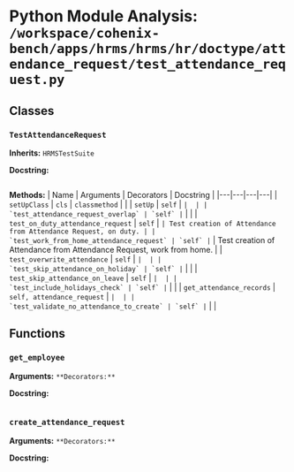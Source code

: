 # Python Module Analysis: `/workspace/cohenix-bench/apps/hrms/hrms/hr/doctype/attendance_request/test_attendance_request.py`

## Classes

### `TestAttendanceRequest`
**Inherits:** `HRMSTestSuite`


**Docstring:**
```

```

**Methods:**
| Name | Arguments | Decorators | Docstring |
|---|---|---|---|
| `setUpClass` | `cls` | `classmethod` |  |
| `setUp` | `self` | `` |  |
| `test_attendance_request_overlap` | `self` | `` |  |
| `test_on_duty_attendance_request` | `self` | `` | Test creation of Attendance from Attendance Request, on duty. |
| `test_work_from_home_attendance_request` | `self` | `` | Test creation of Attendance from Attendance Request, work from home. |
| `test_overwrite_attendance` | `self` | `` |  |
| `test_skip_attendance_on_holiday` | `self` | `` |  |
| `test_skip_attendance_on_leave` | `self` | `` |  |
| `test_include_holidays_check` | `self` | `` |  |
| `get_attendance_records` | `self, attendance_request` | `` |  |
| `test_validate_no_attendance_to_create` | `self` | `` |  |





## Functions

### `get_employee`
**Arguments:** ``
**Decorators:** ``

**Docstring:**
```

```
### `create_attendance_request`
**Arguments:** ``
**Decorators:** ``

**Docstring:**
```

```

